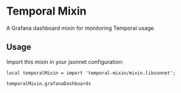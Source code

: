 # Temporal Mixin

A Grafana dashboard mixin for monitoring Temporal usage.

## Usage

Import this mixin in your jsonnet configuration:

```jsonnet
local temporalMixin = import 'temporal-mixin/mixin.libsonnet';

temporalMixin.grafanaDashboards
```

